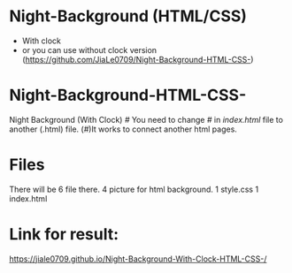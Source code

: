 # Night-Background (HTML/CSS)
 - With clock
 - or you can use without clock version (https://github.com/JiaLe0709/Night-Background-HTML-CSS-)

# Night-Background-HTML-CSS-
  Night Background (With Clock)
  *#* You need to change *#* in *index.html* file to another (.html) file.
  (*#*)It works to connect another html pages.
  
# Files
  There will be 6 file there.
    4 picture for html background.
    1 style.css
    1 index.html
    
# Link for result:
 https://jiale0709.github.io/Night-Background-With-Clock-HTML-CSS-/
